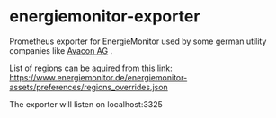 # energiemonitor-exporter

Prometheus exporter for EnergieMonitor used by some german utility companies like [Avacon AG](https://www.avacon.de)
.

List of regions can be aquired from this link: https://www.energiemonitor.de/energiemonitor-assets/preferences/regions_overrides.json

The exporter will listen on localhost:3325
